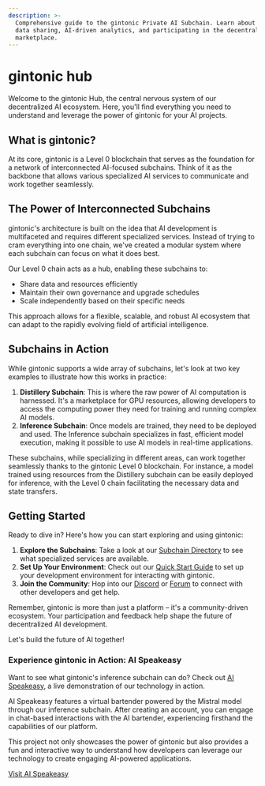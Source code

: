 ```yaml
---
description: >-
  Comprehensive guide to the gintonic Private AI Subchain. Learn about secure
  data sharing, AI-driven analytics, and participating in the decentralized
  marketplace.
---
```


# gintonic hub

Welcome to the gintonic Hub, the central nervous system of our decentralized AI ecosystem. Here, you'll find everything you need to understand and leverage the power of gintonic for your AI projects.

## What is gintonic?

At its core, gintonic is a Level 0 blockchain that serves as the foundation for a network of interconnected AI-focused subchains. Think of it as the backbone that allows various specialized AI services to communicate and work together seamlessly.

## The Power of Interconnected Subchains

gintonic's architecture is built on the idea that AI development is multifaceted and requires different specialized services. Instead of trying to cram everything into one chain, we've created a modular system where each subchain can focus on what it does best.

Our Level 0 chain acts as a hub, enabling these subchains to:

* Share data and resources efficiently
* Maintain their own governance and upgrade schedules
* Scale independently based on their specific needs

This approach allows for a flexible, scalable, and robust AI ecosystem that can adapt to the rapidly evolving field of artificial intelligence.

## Subchains in Action

While gintonic supports a wide array of subchains, let's look at two key examples to illustrate how this works in practice:

1. **Distillery Subchain**: This is where the raw power of AI computation is harnessed. It's a marketplace for GPU resources, allowing developers to access the computing power they need for training and running complex AI models.
2. **Inference Subchain**: Once models are trained, they need to be deployed and used. The Inference subchain specializes in fast, efficient model execution, making it possible to use AI models in real-time applications.

These subchains, while specializing in different areas, can work together seamlessly thanks to the gintonic Level 0 blockchain. For instance, a model trained using resources from the Distillery subchain can be easily deployed for inference, with the Level 0 chain facilitating the necessary data and state transfers.

## Getting Started

Ready to dive in? Here's how you can start exploring and using gintonic:

1. **Explore the Subchains**: Take a look at our [Subchain Directory](link-to-directory/) to see what specialized services are available.
2. **Set Up Your Environment**: Check out our [Quick Start Guide](link-to-guide/) to set up your development environment for interacting with gintonic.
3. **Join the Community**: Hop into our [Discord](link-to-discord/) or [Forum](link-to-forum/) to connect with other developers and get help.

Remember, gintonic is more than just a platform – it's a community-driven ecosystem. Your participation and feedback help shape the future of decentralized AI development.

Let's build the future of AI together!

### Experience gintonic in Action: AI Speakeasy

Want to see what gintonic's inference subchain can do? Check out [AI Speakeasy](https://aispeakeasy.com), a live demonstration of our technology in action.

AI Speakeasy features a virtual bartender powered by the Mistral model through our inference subchain. After creating an account, you can engage in chat-based interactions with the AI bartender, experiencing firsthand the capabilities of our platform.

This project not only showcases the power of gintonic but also provides a fun and interactive way to understand how developers can leverage our technology to create engaging AI-powered applications.

[Visit AI Speakeasy](https://aispeakeasy.com)
